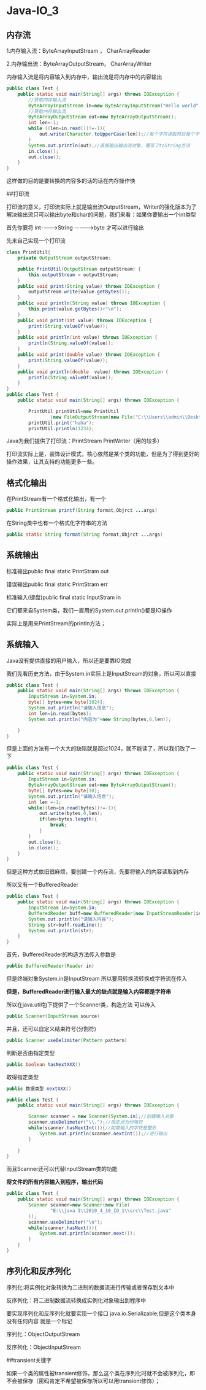 # Java-IO_3

## 内存流

1.内存输入流：ByteArrayInputStream  ，  CharArrayReader

2.内存输出流：ByteArrayOutputStream， CharArrayWriter

内存输入流是将内容输入到内存中，输出流是将内存中的内容输出

```java
public class Test {
    public static void main(String[] args) throws IOException {
        //获取内存输入流
        ByteArrayInputStream in=new ByteArrayInputStream("Hello world".getBytes());
        //获取内存输出流
        ByteArrayOutputStream out=new ByteArrayOutputStream();
        int len=-1;
        while ((len=in.read())!=-1){
            out.write(Character.toUpperCase(len));//每个字符读取然后每个字符大写
        }
        System.out.println(out);//直接输出输出流对象，覆写了toString方法
        in.close();
        out.close();
    }
}
```

这样做的目的是要转换的内容多的话的话在内存操作快

##打印流

打印流的意义，打印流实际上就是输出流OutputStream，Writer的强化版本为了解决输出流只可以输出byte和char的问题，我们来看：如果你要输出一个int类型

首先你要将 int---->String ----->byte  才可以进行输出

先来自己实现一个打印流

```java
class PrintUtil{
    private OutputStream outputStream;

    public PrintUtil(OutputStream outputStream) {
        this.outputStream = outputStream;
    }
    public void print(String value) throws IOException {
        outputStream.write(value.getBytes());
    }
    public void println(String value) throws IOException {
        this.print(value.getBytes()+"\n");
    }
    public void print(int value) throws IOException {
        print(String.valueOf(value));
    }
    public void println(int value) throws IOException {
        println(String.valueOf(value));
    }
    public void print(double value) throws IOException {
        print(String.valueOf(value));
    }
    public void println(double  value) throws IOException {
        println(String.valueOf(value));
    }
}
public class Test {
    public static void main(String[] args) throws IOException {

        PrintUtil printUtil=new PrintUtil
                (new FileOutputStream(new File("C:\\Users\\admin\\Desktop\\Test.txt")));
        printUtil.print("haha");
        printUtil.println(1234);
```

Java为我们提供了打印流：PrintStream   PrintWriter（用的较多）

打印流实际上是，装饰设计模式，核心依然是某个类的功能，但是为了得到更好的操作效果，让其支持的功能更多一些。

## 格式化输出

在PrintStream有一个格式化输出，有一个

```java
public PrintStream printf(String format,Objrct ...args)
```

在String类中也有一个格式化字符串的方法

```java
public static String format(String format,Objrct ...args)
```

## 系统输出

标准输出public final static PrintStram out

错误输出public final static PrintStram err

标准输入(键盘)public final static InputStram in

它们都来自System类，我们一直用的System.out.println()都是IO操作

实际上是用来PrintStream的println方法；

## 系统输入

Java没有提供直接的用户输入，所以还是要靠IO完成

我们先看历史方法，由于System.in实际上是InputStream的对象，所以可以直接

```java
public class Test {
    public static void main(String[] args) throws IOException {
        InputStream in=System.in;
        byte[] bytes=new byte[1024];
        System.out.println("请输入信息");
        int len=in.read(bytes);
        System.out.println("内容为"+new String(bytes,0,len));

    }
}

```

但是上面的方法有一个大大的缺陷就是超过1024，就不能读了，所以我们改了一下

```java
public class Test {
    public static void main(String[] args) throws IOException {
        InputStream in=System.in;
        ByteArrayOutputStream out=new ByteArrayOutputStream();
        byte[] bytes=new byte[10];
        System.out.println("请输入信息");
        int len =-1;
        while((len=in.read(bytes))!=-1){
            out.write(bytes,0,len);
            if(len<bytes.length){
                break;
            }
        }
        out.close();
        in.close();
    }
}
```

但是这种方式依旧很麻烦，要创建一个内存流，先要将输入的内容读取到内存

所以又有一个BufferedReader

```java
public class Test {
    public static void main(String[] args) throws IOException {
        InputStream in=System.in;
        BufferedReader buff=new BufferedReader(new InputStreamReader(in));
        System.out.println("请输入内容");
        String str=buff.readLine();
        System.out.println(str);
    }
}
```

首先，BufferedReader的构造方法传入参数是

```java
public BufferedReader(Reader in)
```

但是终端对象System.in是InputStream 所以要用转换流转换成字符流在传入

**但是，BufferedReader进行输入最大的缺点就是输入内容都是字符串**



所以在java.util包下提供了一个Scanner类，构造方法 可以传入

```java
public Scanner(InputStream source)
```

并且，还可以自定义结束符号(分割符)

```java
public Scanner useDelimiter(Pattern pattern)
```

判断是否由指定类型

```java
public boolean hasNextXXX()
```

取得指定类型

```java
public 数据类型 nextXXX()
```

```java
public class Test {
    public static void main(String[] args) throws IOException {

        Scanner scanner = new Scanner(System.in);//创建输入对象
		scanner.useDelimeter("\\.");//指定点为分隔符
        while(scanner.hasNextInt()){//如果输入的字符是整形
            System.out.println(scanner.nextInt());//进行输出
        }
        
    }
}
```

而且Scanner还可以代替InputStream类的功能

**将文件的所有内容输入到程序，输出代码**

```java
public class Test {
    public static void main(String[] args) throws IOException {
        Scanner scanner=new Scanner(new File(
                "E:\\java I\\2019_4_10_IO_1\\src\\Test.java"
        ));
        scanner.useDelimiter("\n");
        while(scanner.hasNext()){
            System.out.println(scanner.next());
        }
    }
}

```

## 序列化和反序列化

序列化:将实例化对象转换为二进制的数据流进行传输或者保存到文本中

反序列化：将二进制数据流转换成实例化对象输出到程序中

要实现序列化和反序列化就要实现一个接口  java.io.Serializable;但是这个类本身没有任何内容  就是一个标记

序列化：ObjectOutputStream    

反序列化：ObjectInputStream

##transient关键字

如果一个类的属性被transient修饰，那么这个类在序列化时就不会被序列化，即不会被保存（密码肯定不希望被保存所以可以用transient修饰）；